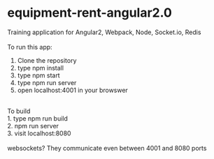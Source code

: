# equipment-rent-angular2.0
Training application for Angular2, Webpack, Node, Socket.io, Redis
<br/><br/>
To run this app:<br/>
1. Clone the repository<br/>
2. type npm install<br/>
3. type npm start<br/>
4. type npm run server<br/>
5. open localhost:4001 in your browswer<br/>
<br/>
To build<br/>
1. type npm run build<br/>
2. npm run server<br/>
3. visit localhost:8080<br/>
<br/>
websockets? They communicate even between 4001 and 8080 ports

